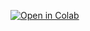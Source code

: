 [![Open in Colab](https://colab.research.google.com/assets/colab-badge.svg)](https://colab.research.google.com/github/ユーザー名/リポジトリ名/blob/main/ノートブック名.ipynb)